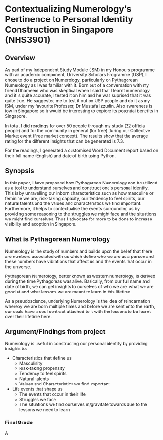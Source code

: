 # Contextualizing Numerology's Pertinence to Personal Identity Construction in Singapore (NHS3901)
## Overview

As part of my Independent Study Module (ISM) in my Honours programme with an academic component, University Scholars Programme (USP), I chose to do a project on Numerology, particularly on Pythagorean Numerology as I was familiar with it. Born out of a conversation with my friend Dhameem who was skeptical when I said that I learnt numerology and it is quite accurate, I tested it on him and he was suprised that it was quite true. He suggested me to test it out on USP people and do it as my ISM, under my favourite Professor, Dr Mustafa Izzudin. Also awareness is low in Singapore so it would be interesting to explore its potential benefits in Singapore.
 
In total, I did readings for over 50 people through my study (22 official people) and for the community in general (for free) during our Collective Market event (Free market concept). The results show that the average rating for the different insights that can be generated is 7.3.

For the readings, I generated a customised Word Document report based on their full name (English) and date of birth using Python.

## Synopsis

In this paper, I have proposed how Pythagorean Numerology can be utilized as a tool to understand ourselves and construct one's personal identity. This is by unravelling our inborn characteristics such as how masculine or feminine we are, risk-taking capacity, our tendency to feel spirits, our natural talents and the values and characteristics we find important. Furthermore, it helps to contextualise the events surrounding us by providing some reasoning to the struggles we might face and the situations we might find ourselves. Thus I advocate for more to be done to increase visibility and adoption in Singapore.

## What is Pythagorean Numerology

Numerology is the study of numbers and builds upon the belief that there are numbers 
associated with us which define who we are as a person and these numbers have vibrations that 
affect us and the events that occur in the universe. 

Pythagorean Numerology, better known as western numerology, is derived during the time Pythagoreas was alive. Basically, from our full name and date of birth, we can get insights to ourselves of who we are, what we are good at and what lessons we are meant to learn in this lifetime. 


As a pseudoscience, underlying Numerology is the idea of reincarnation whereby we are born multiple times and before we are sent onto the earth, our souls have a soul contract attached to it with the lessons to be learnt over their lifetime here. 


## Argument/Findings from project

Numerology is useful in constructing our personal identity by providing insights to:

- Characteristics that define us
    - Masculinity
    - Risk-taking propensity
    - Tendency to feel spirits
    - Natural talents
    - Values and Characteristics we find important
- Life events that shape us
    - The events that occur in their life
    - Struggles we face
    - The situations we find ourselves in/gravitate towards due to the lessons we need to learn


### Final Grade
A
